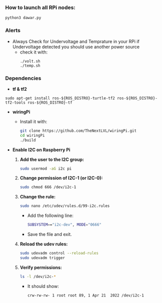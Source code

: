 ### How to launch all RPi nodes:
  ```
  python3 dawar.py
  ```
### Alerts
- Always Check for Undervoltage and Temprature in your RPi if Undervoltage detected you should use another power source
  - check it with:
    ```
    ./volt.sh
    ./temp.sh    
### Dependencies
- **tf & tf2**
```
sudo apt-get install ros-${ROS_DISTRO}-turtle-tf2 ros-${ROS_DISTRO}-tf2-tools ros-${ROS_DISTRO}-tf
```
- **wiringPi**
  - Install it with:
    ```bash
    git clone https://github.com/TheNextLVL/wiringPi.git
    cd wiringPi
    ./build
    ```

- **Enable I2C on Raspberry Pi**
  1. **Add the user to the I2C group:**
     ```bash
     sudo usermod -aG i2c pi
     ```

  2. **Change permission of I2C-1 (or I2C-0):**
     ```bash
     sudo chmod 666 /dev/i2c-1
     ```

  3. **Change the rule:**
     ```bash
     sudo nano /etc/udev/rules.d/99-i2c.rules
     ```
     - Add the following line:
       ```bash
       SUBSYSTEM=="i2c-dev", MODE="0666"
       ```
     - Save the file and exit.

  4. **Reload the udev rules:**
     ```bash
     sudo udevadm control --reload-rules
     sudo udevadm trigger
     ```

  5. **Verify permissions:**
     ```bash
     ls -l /dev/i2c-*
     ```
     - It should show:
       ```plaintext
       crw-rw-rw- 1 root root 89, 1 Apr 21  2022 /dev/i2c-1
       ```
